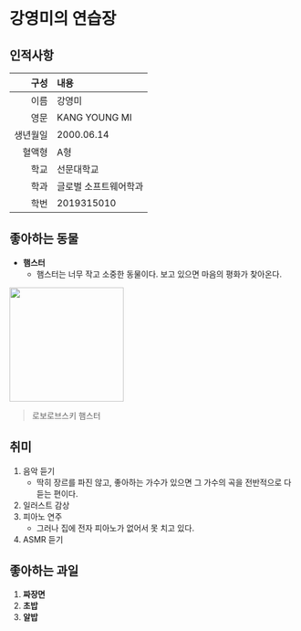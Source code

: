 # 강영미의 연습장
## 인적사항
| 구성 | 내용 |
|-----:|:-----|
|이름|강영미|
|영문|KANG YOUNG MI|
|생년월일|2000.06.14|
|혈액형|A형|
|학교|선문대학교|
|학과|글로벌 소프트웨어학과|
|학번|2019315010|

## 좋아하는 동물
- **햄스터**
   - 햄스터는 너무 작고 소중한 동물이다. 보고 있으면 마음의 평화가 찾아온다.
<img src="https://lh3.googleusercontent.com/proxy/ubVh5pusJ2tKjHo9gQEh-ENBEXu6MYSwKvOSU4_-kdgNllXcBEbEnauFDL2zqtZsjw8EPgm49YUenMlb_-r6V5bNTFy7pwkRA9uin4I81qb5dXplJEjZUb3IELZ0Lvb9D6CP-5eYEs6gsoULMyvC3IWhFD2uDf82U_eRPvBeMz4O1Lo18CN4byzchMylEHzxAgxhVy69_wcfWPpaw_iUXTvRDulNdbJtPmHE55BUY7m-Rcl2ALy-AJBOrdV8isMa4AyhYLXshOHL64hCmVDkXFRDbsanYg" width="200">

> 로보로브스키 햄스터

## 취미
1. 음악 듣기
   - 딱히 장르를 파진 않고, 좋아하는 가수가 있으면 그 가수의 곡을 전반적으로 다 듣는 편이다.
2. 일러스트 감상
3. 피아노 연주
   - 그러나 집에 전자 피아노가 없어서 못 치고 있다.
4. ASMR 듣기

## 좋아하는 과일
1. **짜장면**
2. **초밥**
3. **알밥**
